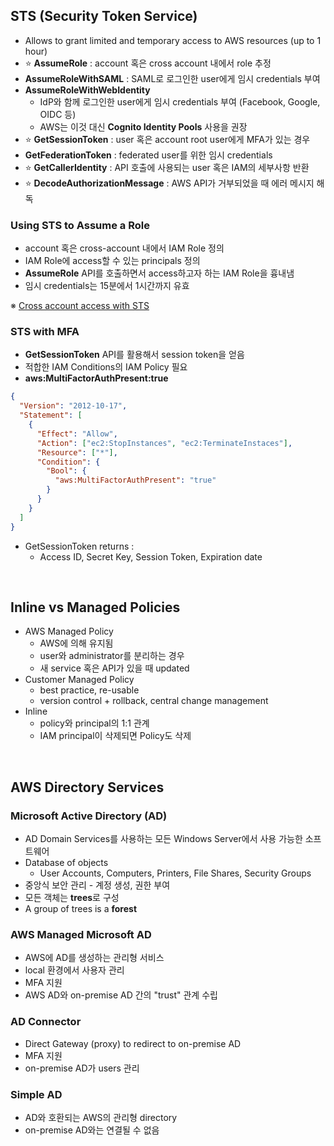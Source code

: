 ## STS (Security Token Service)

- Allows to grant limited and temporary access to AWS resources (up to 1 hour)
- ⭐ **AssumeRole** : account 혹은 cross account 내에서 role 추정
- **AssumeRoleWithSAML** : SAML로 로그인한 user에게 임시 credentials 부여
- **AssumeRoleWithWebIdentity**
  - IdP와 함께 로그인한 user에게 임시 credentials 부여 (Facebook, Google, OIDC 등)
  - AWS는 이것 대신 **Cognito Identity Pools** 사용을 권장
- ⭐ **GetSessionToken** : user 혹은 account root user에게 MFA가 있는 경우
- **GetFederationToken** : federated user를 위한 임시 credentials
- ⭐ **GetCallerIdentity** : API 호출에 사용되는 user 혹은 IAM의 세부사항 반환
- ⭐ **DecodeAuthorizationMessage** : AWS API가 거부되었을 때 에러 메시지 해독

### Using STS to Assume a Role

- account 혹은 cross-account 내에서 IAM Role 정의
- IAM Role에 access할 수 있는 principals 정의
- **AssumeRole** API를 호출하면서 access하고자 하는 IAM Role을 흉내냄
- 임시 credentials는 15분에서 1시간까지 유효

※ [Cross account access with STS](https://docs.aws.amazon.com/IAM/latest/UserGuide/id_roles_common-scenarios_aws-accounts.html)

### STS with MFA

- **GetSessionToken** API를 활용해서 session token을 얻음
- 적합한 IAM Conditions의 IAM Policy 필요
- **aws:MultiFactorAuthPresent:true**

```json
{
  "Version": "2012-10-17",
  "Statement": [
    {
      "Effect": "Allow",
      "Action": ["ec2:StopInstances", "ec2:TerminateInstaces"],
      "Resource": ["*"],
      "Condition": {
        "Bool": {
          "aws:MultiFactorAuthPresent": "true"
        }
      }
    }
  ]
}
```

- GetSessionToken returns :
  - Access ID, Secret Key, Session Token, Expiration date

<br>

## Inline vs Managed Policies

- AWS Managed Policy
  - AWS에 의해 유지됨
  - user와 administrator를 분리하는 경우
  - 새 service 혹은 API가 있을 때 updated
- Customer Managed Policy
  - best practice, re-usable
  - version control + rollback, central change management
- Inline
  - policy와 principal의 1:1 관계
  - IAM principal이 삭제되면 Policy도 삭제

<br>

## AWS Directory Services

### Microsoft Active Directory (AD)

- AD Domain Services를 사용하는 모든 Windows Server에서 사용 가능한 소프트웨어
- Database of objects
  - User Accounts, Computers, Printers, File Shares, Security Groups
- 중앙식 보안 관리 - 계정 생성, 권한 부여
- 모든 객체는 **trees**로 구성
- A group of trees is a **forest**

### AWS Managed Microsoft AD

- AWS에 AD를 생성하는 관리형 서비스
- local 환경에서 사용자 관리
- MFA 지원
- AWS AD와 on-premise AD 간의 "trust" 관계 수립

### AD Connector

- Direct Gateway (proxy) to redirect to on-premise AD
- MFA 지원
- on-premise AD가 users 관리

### Simple AD

- AD와 호환되는 AWS의 관리형 directory
- on-premise AD와는 연결될 수 없음
